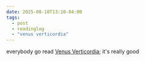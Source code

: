 ```yaml
---
date: 2025-08-10T13:10-04:00
tags:
  - post
  - readinglog
  - "venus verticordia"
---
```


everybody go read [Venus Verticordia](https://archiveofourown.org/works/62147545); it's really good
